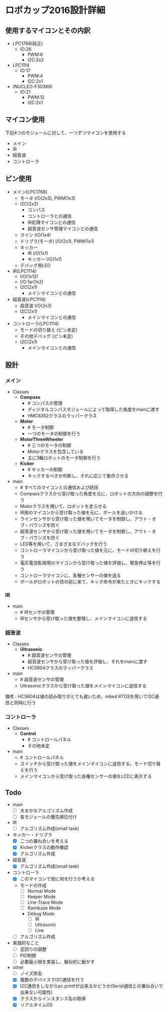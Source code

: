 # ロボカップ2016設計詳細

## 使用するマイコンとその内訳
- LPC1768(純正)
    - IO:26
        - PWM:6
        - I2C:2x2
- LPC1114
    - IO:17
        - PWM:4
        - I2C:2x1
- (NUCLEO-F303K8)
    - IO:21
        - PWM:12
        - I2C:2x1

## マイコン使用
下記4つのモジュールに対して、一つずつマイコンを使用する
- メイン
- IR
- 超音波
- コントローラ

## ピン使用
- メイン(LPC1768)
    - モータ I/O(2x3), PWM(1x3)
    - I2C(2x2)
        - コンパス
        - コントローラとの通信
        - IR処理マイコンとの通信
        - 超音波センサ管理マイコンとの通信
    - ライン I/O(1x4)
    - ドリブラ(モータ) I/O(2x1), PWM(1x1)
    - キッカー
        - IR I/O(1x1)
        - キッカー I/O(1x1)
    - デバッグ用LED
- IR(LPC1114)
    - I/O(1x12)
    - I/O far(1x2)
    - I2C(2x1)
        - メインマイコンとの通信
- 超音波(LPC1114)
    - 超音波 I/O(2x3)
    - I2C(2x1)
        - メインマイコンとの通信
- コントローラ(LPC1114)
    - モードの切り替え (ピン未定)
    - その他デバッグ (ピン未定)
    - I2C(2x1)
        - メインマイコンとの通信

## 設計
### メイン
- Classes
    - __Compass__
        - \# コンパスの管理
        - ディジタルコンパスモジュールによって取得した角度をmainに渡す
        - HMC6352クラスのラッパークラス
    - __Motor__
        - \# モータ制御
        - 一つのモータの制御を行う
    - __MotorThreeWheeler__
        - \# 三つのモータの制御
        - Motorクラスを包含している
        - 主に3輪ロボットのモータ制御を行う
    - __Kicker__
        - \# キッカーの制御
        - キックするべきか判断し、それに応じて動作させる
- main
    - \# すべてのマイコンとの通信および統括
    - Compassクラスから受け取った角度を元に、ロボットの方向の調整を行う
    - Motorクラスを用いて、ロボットを走らせる
    - IR用のマイコンから受け取った値を元に、ボールを追いかける
    - ラインセンサから受け取った値を用いてモータを制御し、アウト・オブ・バウンズを防ぐ
    - 超音波センサから受け取った値を用いてモータを制御し、アウト・オブ・バウンズを防ぐ
    - LED等を用いて、さまざまなデバッグを行う
    - コントローラマイコンから受け取った値を元に、モードの切り替えを行う
    - 電圧電流監視用のマイコンから受け取った値を評価し、緊急停止等を行う
    - コントローラマイコンに、各種センサーの値を送る
    - ボールがロボットの目の前に来て、キック命令が来たときにキックする

### IR
- main
    - \# IRセンサの管理
    - IRセンサから受け取った値を整理し、メインマイコンに送信する

### 超音波
- Classes
    - __Ultrasonic__
        - \# 超音波センサの管理
        - 超音波センサから受け取った値を評価し、それをmainに渡す
        - HCSR04クラスのラッパークラス
- main
    - \# 超音波センサの管理
    - Ultrasonicクラスから受け取った値をメインマイコンに送信する

備考 : HCSR04は値の読み取りがとても遅いため、mbed RTOSを用いてI2C通信と同時に行う

### コントローラ
- Classes
    - __Control__
        - \# コントロールパネル
        - その他未定
- main
    - \# コントロールパネル
    - スイッチから受け取った値をメインマイコンに送信する。モード切り替えを行う
    - メインマイコンから受け取った各種センサーの値をLCDに表示する

## Todo
- main
    - [ ] 大まかなアルゴリズム作成
    - [ ] 各モジュールの優先順位付け
- IR
    - [ ] アルゴリズム作成(small task)
- キッカー・ドリブラ
    - [x] 二つの兼ね合いを考える
    - [x] Kickerクラスの動作確認
    - [x] アルゴリズム作成
- 超音波
    - [x] アルゴリズム作成(small task)
- コントローラ
    - [x] このマイコンで他に何を行うか考える
    - モードの作成
        - [ ] Normal Mode
        - [ ] Keeper Mode
        - [ ] Line-Trace Mode
        - [ ] Kamikaze Mode
        - Debug Mode
            - [ ] IR
            - [ ] Ultrasonic
            - [ ] Line
    - [ ] アルゴリズム作成
- 実践的なこと
    - [ ] 足回りの調整
    - [ ] PID制御
    - [ ] 必要最小限を実装し、擬似的に動かす
- other
    - [ ] ノイズ除去
    - [x] 複数のデバイスでI2C通信を行う
    - [x] I2C通信をしながらpc.printfが出来るかどうか(Serial通信との兼ね合いで出来ない可能性)
    - [x] クラスからインスタンス名の取得
    - [x] リアルタイムOS
